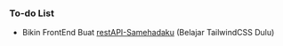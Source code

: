 ### To-do List
- Bikin FrontEnd Buat [restAPI-Samehadaku](https://github.com/Hanivan/restAPI-Samehadaku) (Belajar TailwindCSS Dulu)

<!--
**Hanivan/Hanivan** is a ✨ _special_ ✨ repository because its `README.md` (this file) appears on your GitHub profile.

Here are some ideas to get you started:

- 🔭 I’m currently working on ...
- 🌱 I’m currently learning ...
- 👯 I’m looking to collaborate on ...
- 🤔 I’m looking for help with ...
- 💬 Ask me about ...
- 📫 How to reach me: ...
- 😄 Pronouns: ...
- ⚡ Fun fact: ...
-->
